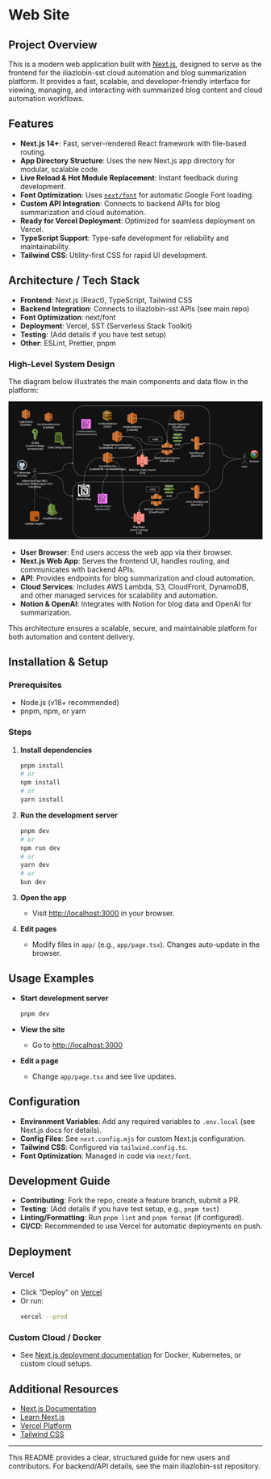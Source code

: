 # Web Site

## Project Overview

This is a modern web application built with [Next.js](https://nextjs.org/), designed to serve as the frontend for the iliazlobin-sst cloud automation and blog summarization platform. It provides a fast, scalable, and developer-friendly interface for viewing, managing, and interacting with summarized blog content and cloud automation workflows.

## Features

- **Next.js 14+**: Fast, server-rendered React framework with file-based routing.
- **App Directory Structure**: Uses the new Next.js app directory for modular, scalable code.
- **Live Reload & Hot Module Replacement**: Instant feedback during development.
- **Font Optimization**: Uses [`next/font`](https://nextjs.org/docs/basic-features/font-optimization) for automatic Google Font loading.
- **Custom API Integration**: Connects to backend APIs for blog summarization and cloud automation.
- **Ready for Vercel Deployment**: Optimized for seamless deployment on Vercel.
- **TypeScript Support**: Type-safe development for reliability and maintainability.
- **Tailwind CSS**: Utility-first CSS for rapid UI development.

## Architecture / Tech Stack

- **Frontend**: Next.js (React), TypeScript, Tailwind CSS
- **Backend Integration**: Connects to iliazlobin-sst APIs (see main repo)
- **Font Optimization**: next/font
- **Deployment**: Vercel, SST (Serverless Stack Toolkit)
- **Testing**: (Add details if you have test setup)
- **Other**: ESLint, Prettier, pnpm

### High-Level System Design

The diagram below illustrates the main components and data flow in the platform:

![System Design](./images/system-design.png)

- **User Browser**: End users access the web app via their browser.
- **Next.js Web App**: Serves the frontend UI, handles routing, and communicates with backend APIs.
- **API**: Provides endpoints for blog summarization and cloud automation.
- **Cloud Services**: Includes AWS Lambda, S3, CloudFront, DynamoDB, and other managed services for scalability and automation.
- **Notion & OpenAI**: Integrates with Notion for blog data and OpenAI for summarization.

This architecture ensures a scalable, secure, and maintainable platform for both automation and content delivery.

## Installation & Setup

### Prerequisites

- Node.js (v18+ recommended)
- pnpm, npm, or yarn

### Steps

1. **Install dependencies**
	 ```bash
	 pnpm install
	 # or
	 npm install
	 # or
	 yarn install
	 ```

2. **Run the development server**
	 ```bash
	 pnpm dev
	 # or
	 npm run dev
	 # or
	 yarn dev
	 # or
	 bun dev
	 ```

3. **Open the app**
	 - Visit [http://localhost:3000](http://localhost:3000) in your browser.

4. **Edit pages**
	 - Modify files in `app/` (e.g., `app/page.tsx`). Changes auto-update in the browser.

## Usage Examples

- **Start development server**
	```bash
	pnpm dev
	```
- **View the site**
	- Go to [http://localhost:3000](http://localhost:3000)

- **Edit a page**
	- Change `app/page.tsx` and see live updates.

## Configuration

- **Environment Variables**: Add any required variables to `.env.local` (see Next.js docs for details).
- **Config Files**: See `next.config.mjs` for custom Next.js configuration.
- **Tailwind CSS**: Configured via `tailwind.config.ts`.
- **Font Optimization**: Managed in code via `next/font`.

## Development Guide

- **Contributing**: Fork the repo, create a feature branch, submit a PR.
- **Testing**: (Add details if you have test setup, e.g., `pnpm test`)
- **Linting/Formatting**: Run `pnpm lint` and `pnpm format` (if configured).
- **CI/CD**: Recommended to use Vercel for automatic deployments on push.

## Deployment

### Vercel

- Click “Deploy” on [Vercel](https://vercel.com/new?utm_medium=default-template&filter=next.js&utm_source=create-next-app&utm_campaign=create-next-app-readme)
- Or run:
	```bash
	vercel --prod
	```

### Custom Cloud / Docker

- See [Next.js deployment documentation](https://nextjs.org/docs/deployment) for Docker, Kubernetes, or custom cloud setups.

## Additional Resources

- [Next.js Documentation](https://nextjs.org/docs)
- [Learn Next.js](https://nextjs.org/learn)
- [Vercel Platform](https://vercel.com/)
- [Tailwind CSS](https://tailwindcss.com/)

---

This README provides a clear, structured guide for new users and contributors. For backend/API details, see the main iliazlobin-sst repository.
